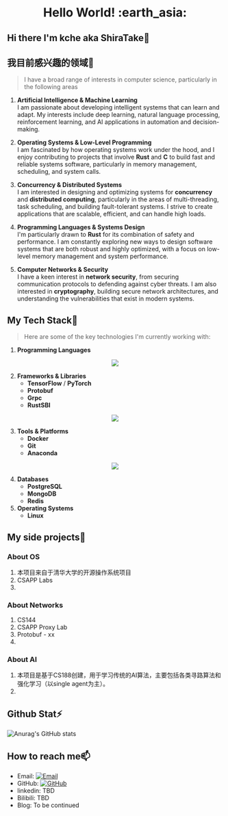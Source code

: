 <h1 align= "center"><b>Hello World! :earth_asia:</b></h1>



## Hi there I'm kche aka ShiraTake👋

## 我目前感兴趣的领域💬
>  I have a broad range of interests in computer science, particularly in the following areas
1. **Artificial Intelligence & Machine Learning**  
   I am passionate about developing intelligent systems that can learn and adapt. My interests include deep learning, natural language processing, reinforcement learning, and AI applications in automation and decision-making.

2. **Operating Systems & Low-Level Programming**  
   I am fascinated by how operating systems work under the hood, and I enjoy contributing to projects that involve **Rust** and **C** to build fast and reliable systems software, particularly in memory management, scheduling, and system calls.

3. **Concurrency & Distributed Systems**  
   I am interested in designing and optimizing systems for **concurrency** and **distributed computing**, particularly in the areas of multi-threading, task scheduling, and building fault-tolerant systems. I strive to create applications that are scalable, efficient, and can handle high loads.

4. **Programming Languages & Systems Design**  
   I'm particularly drawn to **Rust** for its combination of safety and performance. I am constantly exploring new ways to design software systems that are both robust and highly optimized, with a focus on low-level memory management and system performance.

5. **Computer Networks & Security**  
   I have a keen interest in **network security**, from securing communication protocols to defending against cyber threats. I am also interested in **cryptography**, building secure network architectures, and understanding the vulnerabilities that exist in modern systems.

## My Tech Stack🔧
> Here are some of the key technologies I'm currently working with:

1. **Programming Languages**  
<p align="center">
  <a href="https://skillicons.dev">
    <img src="https://skillicons.dev/icons?i=rust,python,c,cpp,go,mysql,r,matlab" />
  </a>
</p>

2. **Frameworks & Libraries**  
   - **TensorFlow** / **PyTorch**   
   - **Protobuf**   
   - **Grpc** 
   - **RustSBI**  
<p align="center">
  <a href="https://skillicons.dev">
    <img src="https://skillicons.dev/icons?i=pytorch,py,c,cpp,go,mysql" />
  </a>
</p>

3. **Tools & Platforms**  
   - **Docker**    
   - **Git** 
   - **Anaconda**
<p align="center">
  <a href="https://skillicons.dev">
    <img src="https://skillicons.dev/icons?i=docker,anaconda" />
  </a>
</p>

4. **Databases**  
   - **PostgreSQL**  
   - **MongoDB** 
   - **Redis**
5. **Operating Systems**  
   - **Linux** 
## My side projects🤔
### About OS
1. 本项目来自于清华大学的开源操作系统项目 
2. CSAPP Labs
3. 

### About Networks
1. CS144
2. CSAPP Proxy Lab
3. Protobuf - xx
4. 
### About AI
1. 本项目是基于CS188创建，用于学习传统的AI算法，主要包括各类寻路算法和强化学习（以single agent为主）。
2.
## Github Stat⚡
![Anurag's GitHub stats](https://github-readme-stats.vercel.app/api?username=kche0169&theme=dark&show_icons=true)
## How to reach me📫
- Email: [![Email](https://img.shields.io/badge/Gmail-D14836?style=flat-square&logo=gmail&logoColor=white)](mailto:shiratakekanpakuji@gmail.com)
- GitHub: [![GitHub](https://img.shields.io/badge/GitHub-grey?logo=github)](https://github.com/kche0169)
- linkedin: TBD
- Bilibili: TBD
- Blog: To be continued
<!--
**kche0169/kche0169** is a ✨ _special_ ✨ repository because its `README.md` (this file) appears on your GitHub profile.

Here are some ideas to get you started:

- 🔭 I’m currently working on ...
- 🌱 I’m currently learning ...
- 👯 I’m looking to collaborate on ...
- 🤔 I’m looking for help with ...
- 💬 Ask me about ...
- 📫 How to reach me: ...
- 😄 Pronouns: ...
- ⚡ Fun fact: ...
-->
